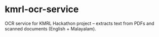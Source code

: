 # kmrl-ocr-service
OCR service for KMRL Hackathon project – extracts text from PDFs and scanned documents (English + Malayalam).
